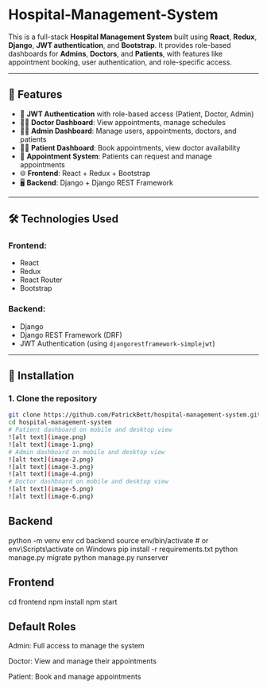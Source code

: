 # Hospital-Management-System

This is a full-stack **Hospital Management System** built using **React**, **Redux**, **Django**, **JWT authentication**, and **Bootstrap**. It provides role-based dashboards for **Admins**, **Doctors**, and **Patients**, with features like appointment booking, user authentication, and role-specific access.

---

## 🚀 Features

- 🔐 **JWT Authentication** with role-based access (Patient, Doctor, Admin)
- 👨‍⚕️ **Doctor Dashboard**: View appointments, manage schedules
- 👩‍💼 **Admin Dashboard**: Manage users, appointments, doctors, and patients
- 🧑‍💊 **Patient Dashboard**: Book appointments, view doctor availability
- 📅 **Appointment System**: Patients can request and manage appointments
- 🌐 **Frontend**: React + Redux + Bootstrap
- 🖥️ **Backend**: Django + Django REST Framework

---

## 🛠️ Technologies Used

### Frontend:

- React
- Redux
- React Router
- Bootstrap

### Backend:

- Django
- Django REST Framework (DRF)
- JWT Authentication (using `djangorestframework-simplejwt`)

---

## 🔧 Installation

### 1. Clone the repository

```bash
git clone https://github.com/PatrickBett/hospital-management-system.git
cd hospital-management-system
# Patient dashboard on mobile and desktop view
![alt text](image.png)
![alt text](image-1.png)
# Admin dashboard on mobile and desktop view
![alt text](image-2.png)
![alt text](image-3.png)
![alt text](image-4.png)
# Doctor dashboard on mobile and desktop view
![alt text](image-5.png)
![alt text](image-6.png)
```

## Backend

python -m venv env
cd backend
source env/bin/activate # or env\Scripts\activate on Windows
pip install -r requirements.txt
python manage.py migrate
python manage.py runserver

## Frontend

cd frontend
npm install
npm start

## Default Roles

Admin: Full access to manage the system

Doctor: View and manage their appointments

Patient: Book and manage appointments

